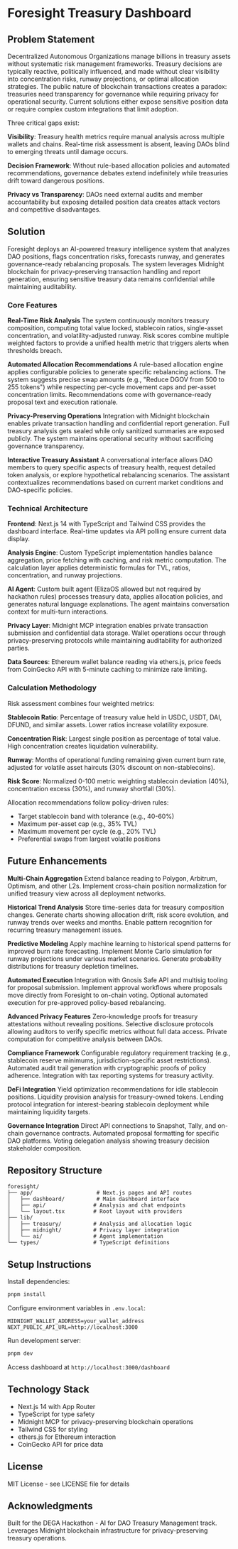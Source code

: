 # Foresight Treasury Dashboard

## Problem Statement

Decentralized Autonomous Organizations manage billions in treasury assets without systematic risk management frameworks. Treasury decisions are typically reactive, politically influenced, and made without clear visibility into concentration risks, runway projections, or optimal allocation strategies. The public nature of blockchain transactions creates a paradox: treasuries need transparency for governance while requiring privacy for operational security. Current solutions either expose sensitive position data or require complex custom integrations that limit adoption.

Three critical gaps exist:

**Visibility**: Treasury health metrics require manual analysis across multiple wallets and chains. Real-time risk assessment is absent, leaving DAOs blind to emerging threats until damage occurs.

**Decision Framework**: Without rule-based allocation policies and automated recommendations, governance debates extend indefinitely while treasuries drift toward dangerous positions.

**Privacy vs Transparency**: DAOs need external audits and member accountability but exposing detailed position data creates attack vectors and competitive disadvantages.

## Solution

Foresight deploys an AI-powered treasury intelligence system that analyzes DAO positions, flags concentration risks, forecasts runway, and generates governance-ready rebalancing proposals. The system leverages Midnight blockchain for privacy-preserving transaction handling and report generation, ensuring sensitive treasury data remains confidential while maintaining auditability.

### Core Features

**Real-Time Risk Analysis**
The system continuously monitors treasury composition, computing total value locked, stablecoin ratios, single-asset concentration, and volatility-adjusted runway. Risk scores combine multiple weighted factors to provide a unified health metric that triggers alerts when thresholds breach.

**Automated Allocation Recommendations**
A rule-based allocation engine applies configurable policies to generate specific rebalancing actions. The system suggests precise swap amounts (e.g., "Reduce DGOV from 500 to 255 tokens") while respecting per-cycle movement caps and per-asset concentration limits. Recommendations come with governance-ready proposal text and execution rationale.

**Privacy-Preserving Operations**
Integration with Midnight blockchain enables private transaction handling and confidential report generation. Full treasury analysis gets sealed while only sanitized summaries are exposed publicly. The system maintains operational security without sacrificing governance transparency.

**Interactive Treasury Assistant**
A conversational interface allows DAO members to query specific aspects of treasury health, request detailed token analysis, or explore hypothetical rebalancing scenarios. The assistant contextualizes recommendations based on current market conditions and DAO-specific policies.

### Technical Architecture

**Frontend**: Next.js 14 with TypeScript and Tailwind CSS provides the dashboard interface. Real-time updates via API polling ensure current data display.

**Analysis Engine**: Custom TypeScript implementation handles balance aggregation, price fetching with caching, and risk metric computation. The calculation layer applies deterministic formulas for TVL, ratios, concentration, and runway projections.

**AI Agent**: Custom built agent (ElizaOS allowed but not required by hackathon rules) processes treasury data, applies allocation policies, and generates natural language explanations. The agent maintains conversation context for multi-turn interactions.

**Privacy Layer**: Midnight MCP integration enables private transaction submission and confidential data storage. Wallet operations occur through privacy-preserving protocols while maintaining auditability for authorized parties.

**Data Sources**: Ethereum wallet balance reading via ethers.js, price feeds from CoinGecko API with 5-minute caching to minimize rate limiting.

### Calculation Methodology

Risk assessment combines four weighted metrics:

**Stablecoin Ratio**: Percentage of treasury value held in USDC, USDT, DAI, DFUND, and similar assets. Lower ratios increase volatility exposure.

**Concentration Risk**: Largest single position as percentage of total value. High concentration creates liquidation vulnerability.

**Runway**: Months of operational funding remaining given current burn rate, adjusted for volatile asset haircuts (30% discount on non-stablecoins).

**Risk Score**: Normalized 0-100 metric weighting stablecoin deviation (40%), concentration excess (30%), and runway shortfall (30%).

Allocation recommendations follow policy-driven rules:
- Target stablecoin band with tolerance (e.g., 40-60%)
- Maximum per-asset cap (e.g., 35% TVL)
- Maximum movement per cycle (e.g., 20% TVL)
- Preferential swaps from largest volatile positions

## Future Enhancements

**Multi-Chain Aggregation**
Extend balance reading to Polygon, Arbitrum, Optimism, and other L2s. Implement cross-chain position normalization for unified treasury view across all deployment networks.

**Historical Trend Analysis**
Store time-series data for treasury composition changes. Generate charts showing allocation drift, risk score evolution, and runway trends over weeks and months. Enable pattern recognition for recurring treasury management issues.

**Predictive Modeling**
Apply machine learning to historical spend patterns for improved burn rate forecasting. Implement Monte Carlo simulation for runway projections under various market scenarios. Generate probability distributions for treasury depletion timelines.

**Automated Execution**
Integration with Gnosis Safe API and multisig tooling for proposal submission. Implement approval workflows where proposals move directly from Foresight to on-chain voting. Optional automated execution for pre-approved policy-based rebalancing.

**Advanced Privacy Features**
Zero-knowledge proofs for treasury attestations without revealing positions. Selective disclosure protocols allowing auditors to verify specific metrics without full data access. Private computation for competitive analysis between DAOs.

**Compliance Framework**
Configurable regulatory requirement tracking (e.g., stablecoin reserve minimums, jurisdiction-specific asset restrictions). Automated audit trail generation with cryptographic proofs of policy adherence. Integration with tax reporting systems for treasury activity.

**DeFi Integration**
Yield optimization recommendations for idle stablecoin positions. Liquidity provision analysis for treasury-owned tokens. Lending protocol integration for interest-bearing stablecoin deployment while maintaining liquidity targets.

**Governance Integration**
Direct API connections to Snapshot, Tally, and on-chain governance contracts. Automated proposal formatting for specific DAO platforms. Voting delegation analysis showing treasury decision stakeholder composition.

## Repository Structure

```
foresight/
├── app/                    # Next.js pages and API routes
│   ├── dashboard/          # Main dashboard interface
│   ├── api/               # Analysis and chat endpoints
│   └── layout.tsx         # Root layout with providers
├── lib/
│   ├── treasury/          # Analysis and allocation logic
│   ├── midnight/          # Privacy layer integration
│   └── ai/                # Agent implementation
└── types/                 # TypeScript definitions
```

## Setup Instructions

Install dependencies:
```bash
pnpm install
```

Configure environment variables in `.env.local`:
```
MIDNIGHT_WALLET_ADDRESS=your_wallet_address
NEXT_PUBLIC_API_URL=http://localhost:3000
```

Run development server:
```bash
pnpm dev
```

Access dashboard at `http://localhost:3000/dashboard`

## Technology Stack

- Next.js 14 with App Router
- TypeScript for type safety
- Midnight MCP for privacy-preserving blockchain operations
- Tailwind CSS for styling
- ethers.js for Ethereum interaction
- CoinGecko API for price data

## License

MIT License - see LICENSE file for details

## Acknowledgments

Built for the DEGA Hackathon - AI for DAO Treasury Management track. Leverages Midnight blockchain infrastructure for privacy-preserving treasury operations.